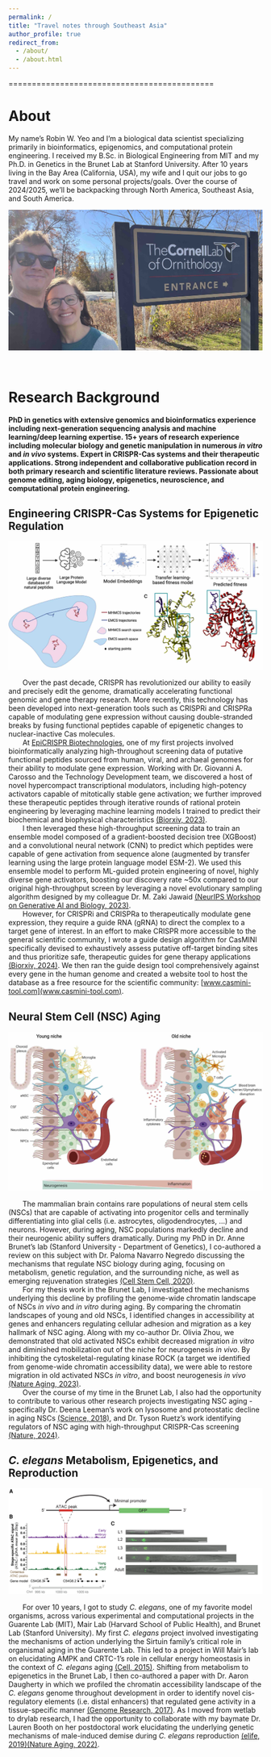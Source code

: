 ```yaml
---
permalink: /
title: "Travel notes through Southeast Asia"
author_profile: true
redirect_from: 
  - /about/
  - /about.html
---  
```


============================================


About
======

My name’s Robin W. Yeo and I’m a biological data scientist specializing primarily in bioinformatics, epigenomics, and computational protein engineering. I received my B.Sc. in Biological Engineering from MIT and my Ph.D. in Genetics in the Brunet Lab at Stanford University. After 10 years living in the Bay Area (California, USA), my wife and I quit our jobs to go travel and work on some personal projects/goals. Over the course of 2024/2025, we’ll be backpacking through North America, Southeast Asia, and South America.

![Robin_Sara](/images/Robin_Sara_2.jpeg)
<br/>
<br/>
<br/>

Research Background
======

**PhD in genetics with extensive genomics and bioinformatics experience including next-generation sequencing analysis and machine learning/deep learning expertise. 15+ years of research experience including molecular biology and genetic manipulation in numerous _in vitro_ and _in vivo_ systems. Expert in CRISPR-Cas systems and their therapeutic applications. Strong independent and collaborative publication record in both primary research and scientific literature reviews. Passionate about genome editing, aging biology, epigenetics, neuroscience, and computational protein engineering.**


## Engineering CRISPR-Cas Systems for Epigenetic Regulation

![NBT](/images/Research_Summary/NeurIPS.jpeg)
<br/>

&emsp;&emsp;Over the past decade, CRISPR has revolutionized our ability to easily and precisely edit the genome, dramatically accelerating functional genomic and gene therapy research. More recently, this technology has been developed into next-generation tools such as CRISPRi and CRISPRa capable of modulating gene expression without causing double-stranded breaks by fusing functional peptides capable of epigenetic changes to nuclear-inactive Cas molecules. 
<br/>
&emsp;&emsp;At [EpiCRISPR Biotechnologies](https://epicrispr.com/), one of my first projects involved bioinformatically analyzing high-throughout screening data of putative functional peptides sourced from human, viral, and archaeal genomes for their ability to modulate gene expression. Working with Dr. Giovanni A. Carosso and the Technology Development team, we discovered a host of novel hypercompact transcriptional modulators, including high-potency activators capable of mitotically stable gene activation; we further improved these therapeutic peptides through iterative rounds of rational protein engineering by leveraging machine learning models I trained to predict their biochemical and biophysical characteristics [(Biorxiv, 2023)](https://www.biorxiv.org/content/10.1101/2023.06.02.543492v4).
<br/>
&emsp;&emsp;I then leveraged these high-throughput screening data to train an ensemble model composed of a gradient-boosted decision tree (XGBoost) and a convolutional neural network (CNN) to predict which peptides were capable of gene activation from sequence alone (augmented by transfer learning using the large protein language model ESM-2). We used this ensemble model to perform ML-guided protein engineering of novel, highly diverse gene activators, boosting our discovery rate ~50x compared to our original high-throughput screen by leveraging a novel evolutionary sampling algorithm designed by my colleague Dr. M. Zaki Jawaid [(NeurIPS Workshop on Generative AI and Biology, 2023)](https://openreview.net/pdf?id=b54p3jCgBw).
<br/>
&emsp;&emsp;However, for CRISPRi and CRISPRa to therapeutically modulate gene expression, they require a guide RNA (gRNA) to direct the complex to a target gene of interest.  In an effort to make CRISPR more accessible to the general scientific community, I wrote a guide design algorithm for CasMINI specifically devised to exhaustively assess putative off-target binding sites and thus prioritize safe, therapeutic guides for gene therapy applications [(Biorxiv, 2024)](https://www.biorxiv.org/content/10.1101/2023.09.17.558168v2). We then ran the guide design tool comprehensively against every gene in the human genome and created a website tool to host the database as a free resource for the scientific community: [www.casmini-tool.com](www.casmini-tool.com).


## Neural Stem Cell (NSC) Aging

![NSC_aging](/images/Research_Summary/NSC_Aging.jpeg)
<br/>

&emsp;&emsp;The mammalian brain contains rare populations of neural stem cells (NSCs) that are capable of activating into progenitor cells and terminally differentiating into glial cells (i.e. astrocytes, oligodendrocytes, …) and neurons. However, during aging, NSC populations markedly decline and their neurogenic ability suffers dramatically. During my PhD in Dr. Anne Brunet’s lab (Stanford University - Department of Genetics), I co-authored a review on this subject with Dr. Paloma Navarro Negredo discussing the mechanisms that regulate NSC biology during aging, focusing on metabolism, genetic regulation, and the surrounding niche, as well as emerging rejuvenation strategies [(Cell Stem Cell, 2020)](https://pubmed.ncbi.nlm.nih.gov/32726579/).
<br/>
&emsp;&emsp;For my thesis work in the Brunet Lab, I investigated the mechanisms underlying this decline by profiling the genome-wide chromatin landscape of NSCs _in vivo_ and _in vitro_ during aging. By comparing the chromatin landscapes of young and old NSCs, I identified changes in accessibility at genes and enhancers regulating cellular adhesion and migration as a key hallmark of NSC aging. Along with my co-author Dr. Olivia Zhou, we demonstrated that old activated NSCs exhibit decreased migration _in vitro_ and diminished mobilization out of the niche for neurogenesis _in vivo_. By inhibiting the cytoskeletal-regulating kinase ROCK (a target we identified from genome-wide chromatin accessibility data), we were able to restore migration in old activated NSCs _in vitro_, and boost neurogenesis _in vivo_ [(Nature Aging, 2023)](https://pubmed.ncbi.nlm.nih.gov/37443352/).
<br/>
&emsp;&emsp;Over the course of my time in the Brunet Lab, I also had the opportunity to contribute to various other research projects investigating NSC aging - specifically Dr. Deena Leeman’s work on lysosome and proteostatic decline in aging NSCs [(Science, 2018)](https://pubmed.ncbi.nlm.nih.gov/29590078/), and Dr. Tyson Ruetz’s work identifying regulators of NSC aging with high-throughput CRISPR-Cas screening [(Nature, 2024)](https://pubmed.ncbi.nlm.nih.gov/39358505/).


## _C. elegans_ Metabolism, Epigenetics, and Reproduction

![C_elegans_Daugherty_Yeo](/images/Research_Summary/C_elegans_Daugherty_Yeo.png)
<br/>

&emsp;&emsp;For over 10 years, I got to study _C. elegans_, one of my favorite model organisms, across various experimental and computational projects in the Guarente Lab (MIT), Mair Lab (Harvard School of Public Health), and Brunet Lab (Stanford University). My first _C. elegans_ project involved investigating the mechanisms of action underlying the Sirtuin family’s critical role in organismal aging in the Guarente Lab. This led to a project in Will Mair’s lab on elucidating AMPK and CRTC-1’s role in cellular energy homeostasis in the context of _C. elegans_ aging [(Cell, 2015)](https://pubmed.ncbi.nlm.nih.gov/25723162/). Shifting from metabolism to epigenetics in the Brunet Lab, I then co-authored a paper with Dr. Aaron Daugherty in which we profiled the chromatin accessibility landscape of the _C. elegans_ genome throughout development in order to identify novel cis-regulatory elements (i.e. distal enhancers) that regulated gene activity in a tissue-specific manner [(Genome Research, 2017)](https://pubmed.ncbi.nlm.nih.gov/29141961/). As I moved from wetlab to drylab research, I had the opportunity to collaborate with my baymate Dr. Lauren Booth on her postdoctoral work elucidating the underlying genetic mechanisms of male-induced demise during _C. elegans_ reproduction [(elife, 2019)](https://pubmed.ncbi.nlm.nih.gov/31282863/)[(Nature Aging, 2022)](https://pubmed.ncbi.nlm.nih.gov/37118502/).


